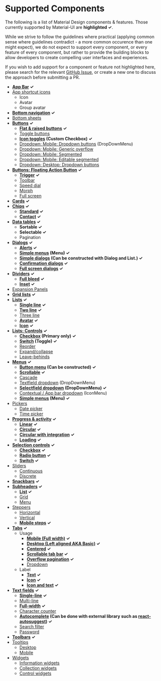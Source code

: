 # Supported Components

The following is a list of Material Design components & features.
Those currently supported by Material-UI are **highlighted ✓**.

While we strive to follow the guidelines where practical (applying
common sense where guidelines contradict - a more common occurence than
one might expect), we do not expect to support every component, or every
feature of every component, but rather to provide the building blocks to
allow developers to create compelling user interfaces and experiences.

If you wish to add support for a component or feature not highlighted
here, please search for the relevant [GitHub Issue](https://github.com/callemall/material-ui/issues), or create a new one
to discuss the approach before submitting a PR.

- **[App Bar](https://material.io/guidelines/layout/structure.html#structure-app-bar) ✓**
- [App shortcut icons](https://material.io/guidelines/style/icons.html#icons-app-shortcut-icons)
  - Icon
  - Avatar
  - Group avatar
- **[Bottom navigation](https://www.google.com/design/spec/components/bottom-navigation.html) ✓**
- [Bottom sheets](https://www.google.com/design/spec/components/bottom-sheets.html)
- **[Buttons](https://material.io/guidelines/components/buttons.html) ✓**
  - **[Flat & raised buttons](https://www.google.com/design/spec/components/buttons.html#buttons-flat-raised-buttons) ✓**
  - [Toggle buttons](https://www.google.com/design/spec/components/buttons.html#buttons-toggle-buttons)
  - **[Icon toggles](https://www.google.com/design/spec/components/buttons.html#buttons-toggle-buttons) (Custom Checkbox) ✓**
  - [Dropdown: Mobile: Dropdown buttons](https://www.google.com/design/spec/components/buttons.html#buttons-dropdown-buttons) (DropDownMenu)
  - [Dropdown: Mobile: Generic overflow](https://www.google.com/design/spec/components/buttons.html#buttons-dropdown-buttons)
  - [Dropdown: Mobile: Segmented](https://www.google.com/design/spec/components/buttons.html#buttons-dropdown-buttons)
  - [Dropdown: Mobile: Editable segmented](https://www.google.com/design/spec/components/buttons.html#buttons-dropdown-buttons)
  - [Dropdown: Desktop: Dropdown buttons](https://www.google.com/design/spec/components/buttons.html#buttons-dropdown-buttons)
- **[Buttons: Floating Action Button](https://www.google.com/design/spec/components/buttons-floating-action-button.html) ✓**
  - **[Trigger](https://www.google.com/design/spec/components/buttons-floating-action-button.html#buttons-floating-action-button-transitions) ✓**
  - [Toolbar](https://www.google.com/design/spec/components/buttons-floating-action-button.html#buttons-floating-action-button-transitions)
  - [Speed dial](https://www.google.com/design/spec/components/buttons-floating-action-button.html#buttons-floating-action-button-transitions)
  - [Morph](http://www.google.com/design/spec/components/buttons-floating-action-button.html#buttons-floating-action-button-transitions)
  - [Full screen](http://www.google.com/design/spec/components/buttons-floating-action-button.html#buttons-floating-action-button-transitions)
- **[Cards](https://www.google.com/design/spec/components/cards.html) ✓**
- **[Chips](https://www.google.com/design/spec/components/chips.html) ✓**
  - **[Standard](https://www.google.com/design/spec/components/chips.html) ✓**
  - **[Contact](https://www.google.com/design/spec/components/chips.html#chips-contact-chips) ✓**
- **[Data tables](https://www.google.com/design/spec/components/data-tables.html) ✓**
  - **Sortable ✓**
  - **Selectable ✓**
  - Pagination
- **[Dialogs](https://www.google.com/design/spec/components/dialogs.html) ✓**
  - **[Alerts](https://www.google.com/design/spec/components/dialogs.html#dialogs-alerts) ✓**
  - **[Simple menus](https://www.google.com/design/spec/components/dialogs.html#dialogs-simple-menus) (Menu) ✓**
  - **[Simple dialogs](https://www.google.com/design/spec/components/dialogs.html#dialogs-simple-dialogs) (Can be constructed with Dialog and List.) ✓**
  - **[Confirmation dialogs](https://www.google.com/design/spec/components/dialogs.html#dialogs-confirmation-dialogs) ✓**
  - **[Full screen dialogs](https://www.google.com/design/spec/components/dialogs.html#dialogs-full-screen-dialogs) ✓**
- **[Dividers](https://www.google.com/design/spec/components/dividers.html) ✓**
  - **[Full bleed](https://www.google.com/design/spec/components/dividers.html#dividers-types-of-dividers) ✓**
  - **[Inset](https://www.google.com/design/spec/components/dividers.html#dividers-types-of-dividers) ✓**
- [Expansion Panels](https://www.google.com/design/spec/components/expansion-panels.html)
- **[Grid lists](https://www.google.com/design/spec/components/grid-lists.html) ✓**
- **[Lists](https://www.google.com/design/spec/components/lists.html) ✓**
  - **[Single line](https://www.google.com/design/spec/components/lists.html#lists-specs) ✓**
  - **[Two line](https://www.google.com/design/spec/components/lists.html#lists-specs) ✓**
  - [Three line](https://www.google.com/design/spec/components/lists.html#lists-specs)
  - **[Avatar](https://www.google.com/design/spec/components/lists.html#lists-specs) ✓**
  - **[Icon](https://www.google.com/design/spec/components/lists.html#lists-specs) ✓**
- **[Lists: Controls](https://www.google.com/design/spec/components/lists-controls.html) ✓**
  - **[Checkbox](https://www.google.com/design/spec/components/lists-controls.html#lists-controls-types-of-list-controls) (Primary only) ✓**
  - **[Switch](https://www.google.com/design/spec/components/lists-controls.html#lists-controls-types-of-list-controls) (Toggle) ✓**
  - [Reorder](https://www.google.com/design/spec/components/lists-controls.html#lists-controls-types-of-list-controls)
  - [Expand/collapse](https://www.google.com/design/spec/components/lists-controls.html#lists-controls-types-of-list-controls)
  - [Leave-behinds](https://www.google.com/design/spec/components/lists-controls.html#lists-controls-types-of-list-controls)
- **[Menus](https://www.google.com/design/spec/components/menus.html) ✓**
  - **[Button menu](https://www.google.com/design/spec/components/menus.html#menus-usage) (Can be constructed) ✓**
  - **[Scrollable](https://www.google.com/design/spec/components/menus.html#menus-usage) ✓**
  - [Cascade](https://www.google.com/design/spec/components/menus.html#menus-usage)
  - [Textfield dropdown](https://www.google.com/design/spec/components/menus.html#menus-behavior) (DropDownMenu)
  - **[Selectfield dropdown](https://www.google.com/design/spec/components/menus.html#menus-behavior) (DropDownMenu) ✓**
  - [Contextual / App bar dropdown](https://www.google.com/design/spec/components/menus.html#menus-usage) (IconMenu)
  - **[Simple menus](https://www.google.com/design/spec/components/menus.html#menus-simple-menus) (Menu) ✓**
- [Pickers](https://www.google.com/design/spec/components/pickers.html)
  - [Date picker](https://www.google.com/design/spec/components/pickers.html#pickers-date-pickers)
  - [Time picker](https://www.google.com/design/spec/components/pickers.html#pickers-time-pickers)
- **[Progress & activity](https://www.google.com/design/spec/components/progress-activity.html) ✓**
  - **[Linear](https://www.google.com/design/spec/components/progress-activity.html#progress-activity-types-of-indicators) ✓**
  - **[Circular](https://www.google.com/design/spec/components/progress-activity.html#progress-activity-types-of-indicators) ✓**
  - **[Circular with integration](https://www.google.com/design/spec/components/progress-activity.html#progress-activity-types-of-indicators) ✓**
  - **[Loading](https://www.google.com/design/spec/components/progress-activity.html#progress-activity-types-of-indicators) ✓**
- **[Selection controls](https://www.google.com/design/spec/components/selection-controls.html) ✓**
  - **[Checkbox](https://www.google.com/design/spec/components/selection-controls.html#selection-controls-checkbox) ✓**
  - **[Radio button](https://www.google.com/design/spec/components/selection-controls.html#selection-controls-radio-button) ✓**
  - **[Switch](https://www.google.com/design/spec/components/selection-controls.html#selection-controls-switch) ✓**
- [Sliders](https://www.google.com/design/spec/components/sliders.html)
  - [Continuous](https://www.google.com/design/spec/components/sliders.html#sliders-continuous-slider)
  - [Discrete](https://www.google.com/design/spec/components/sliders.html#sliders-discrete-slider)
- **[Snackbars](https://www.google.com/design/spec/components/snackbars-toasts.html) ✓**
- **[Subheaders](https://www.google.com/design/spec/components/subheaders.html) ✓**
  - **[List](https://www.google.com/design/spec/components/subheaders.html#subheaders-list-subheaders) ✓**
  - [Grid](https://www.google.com/design/spec/components/subheaders.html#subheaders-list-subheaders)
  - [Menu](https://www.google.com/design/spec/components/subheaders.html#subheaders-list-subheaders)
- [Steppers](https://www.google.com/design/spec/components/steppers.html)
  - [Horizontal](https://www.google.com/design/spec/components/steppers.html#steppers-types-of-steppers)
  - [Vertical](https://www.google.com/design/spec/components/steppers.html#steppers-types-of-steppers)
  - **[Mobile steps](https://material.io/guidelines/components/steppers.html#steppers-types-of-steps) ✓**
- **[Tabs](https://www.google.com/design/spec/components/tabs.html) ✓**
  - Usage
    - **[Mobile (Full width)](https://www.google.com/design/spec/components/tabs.html#tabs-usage) ✓**
    - **[Desktop (Left aligned AKA Basic)](https://www.google.com/design/spec/components/tabs.html#tabs-usage) ✓**
    - **[Centered](https://www.google.com/design/spec/components/tabs.html#tabs-usage) ✓**
    - **[Scrollable tab bar](https://www.google.com/design/spec/components/tabs.html#tabs-usage) ✓**
    - **[Overflow pagination](https://www.google.com/design/spec/components/tabs.html#tabs-usage) ✓**
    - [Dropdown](https://www.google.com/design/spec/components/tabs.html#tabs-usage)
  - Label
    - **[Text](https://www.google.com/design/spec/components/tabs.html#tabs-usage) ✓**
    - **[Icon](https://www.google.com/design/spec/components/tabs.html#tabs-usage) ✓**
    - **[Icon and text](https://www.google.com/design/spec/components/tabs.html#tabs-usage) ✓**
- **[Text fields](https://www.google.com/design/spec/components/text-fields.html) ✓**
  - **[Single-line](https://www.google.com/design/spec/components/text-fields.html#text-fields-single-line-text-field) ✓**
  - [Multi-line](https://www.google.com/design/spec/components/text-fields.html#text-fields-multi-line-text-field)
  - **[Full-width](https://www.google.com/design/spec/components/text-fields.html#text-fields-multi-line-text-field) ✓**
  - [Character counter](https://www.google.com/design/spec/components/text-fields.html#text-fields-character-counter)
  - **[Autocomplete](https://www.google.com/design/spec/components/text-fields.html#text-fields-auto-complete-text-field) (Can be done with external library such as [react-autosuggest](https://github.com/moroshko/react-autosuggest)) ✓**
  - [Search filter](https://www.google.com/design/spec/components/text-fields.html#text-fields-search-filter)
  - [Password](https://www.google.com/design/spec/components/text-fields.html#text-fields-password-input)
- **[Toolbars](https://www.google.com/design/spec/components/toolbars.html) ✓**
- [Tooltips](https://www.google.com/design/spec/components/tooltips.html)
  - [Desktop](https://www.google.com/design/spec/components/tooltips.html#tooltips-tooltips-desktop-)
  - [Mobile](https://www.google.com/design/spec/components/tooltips.html#tooltips-tooltips-mobile-)
- [Widgets](https://material.io/guidelines/components/widgets.html)
  - [Information widgets](https://material.io/guidelines/components/widgets.html#widgets-types-of-widgets)
  - [Collection widgets](https://material.io/guidelines/components/widgets.html#widgets-types-of-widgets)
  - [Control widgets](https://material.io/guidelines/components/widgets.html#widgets-types-of-widgets)
